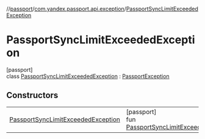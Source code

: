 //[passport](../../../index.md)/[com.yandex.passport.api.exception](../index.md)/[PassportSyncLimitExceededException](index.md)

# PassportSyncLimitExceededException

[passport]\
class [PassportSyncLimitExceededException](index.md) : [PassportException](../-passport-exception/index.md)

## Constructors

| | |
|---|---|
| [PassportSyncLimitExceededException](-passport-sync-limit-exceeded-exception.md) | [passport]<br>fun [PassportSyncLimitExceededException](-passport-sync-limit-exceeded-exception.md)() |
